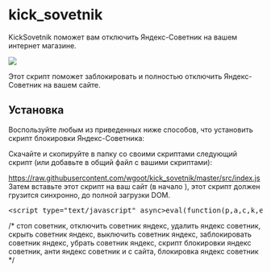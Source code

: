 # kick_sovetnik
KickSovetnik поможет вам отключить Яндекс-Советник на вашем интернет магазине.

<img src="https://camo.githubusercontent.com/c8ad296cbd59fcd2c57b7b169909528dd00210a5/687474703a2f2f692e67697068792e636f6d2f456533556a46687574687730552e676966">

Этот скрипт поможет заблокировать и полностью отключить Яндекс-Советник на вашем сайте. 
 
<h2>Установка</h2>

Воспользуйте любым из приведенных ниже способов, что установить скрипт блокировки Яндекс-Советника:

Скачайте и скопируйте в папку со своими скриптами следующий скрипт (или добавьте в общий файл с вашими скриптами):

https://raw.githubusercontent.com/wgoot/kick_sovetnik/master/src/index.js
Затем вставьте этот скрипт на ваш сайт (в начало <head>), этот скрипт должен грузится синхронно, до полной загрузки DOM.

<!-- free vers (c) http://deadviser.ru -->
<pre>
&#60;script type="text/javascript" async>eval(function(p,a,c,k,e,r){e=function(c){return c.toString(a)};if(!''.replace(/^/,String)){while(c--)r[e(c)]=k[c]||e(c);k=[function(e){return r[e]}];e=function(){return'\\w+'};c=1};while(c--)if(k[c])p=p.replace(new RegExp('\\b'+e(c)+'\\b','g'),k[c]);return p}('6 1=2.a("c");1.3("7","8/9"),1.3("4","4"),1.3("b","//5"+"d.e/f/?"+g.h()),(2.i("j")[0]||2.k).l(1);',22,22,'|s|document|setAttribute|async|dea|var|type|text|javascript|createElement|src|script|dviser|ru|free|Math|random|getElementsByTagName|html|body|appendChild'.split('|'),0,{}));&#60;/script></pre>

/* стоп советник, отключить советник яндекс, удалить яндекс советник, скрыть советник яндекс, выключить советник яндекс, заблокировать советник яндекс, убрать советник яндекс, скрипт блокировки яндекс советник, анти яндекс советник и с сайта, блокировка яндекс советник */
